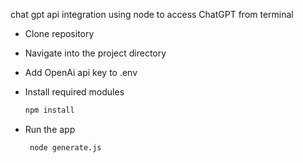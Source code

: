 chat gpt api integration using node to access ChatGPT from terminal

- Clone repository
- Navigate into the project directory
- Add OpenAi api key to .env
- Install required modules

   ```bash
   npm install
   ```
- Run the app

   ```bash
    node generate.js
   ```